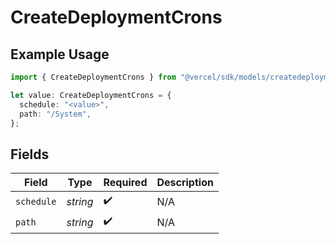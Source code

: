 # CreateDeploymentCrons

## Example Usage

```typescript
import { CreateDeploymentCrons } from "@vercel/sdk/models/createdeploymentop.js";

let value: CreateDeploymentCrons = {
  schedule: "<value>",
  path: "/System",
};
```

## Fields

| Field              | Type               | Required           | Description        |
| ------------------ | ------------------ | ------------------ | ------------------ |
| `schedule`         | *string*           | :heavy_check_mark: | N/A                |
| `path`             | *string*           | :heavy_check_mark: | N/A                |
